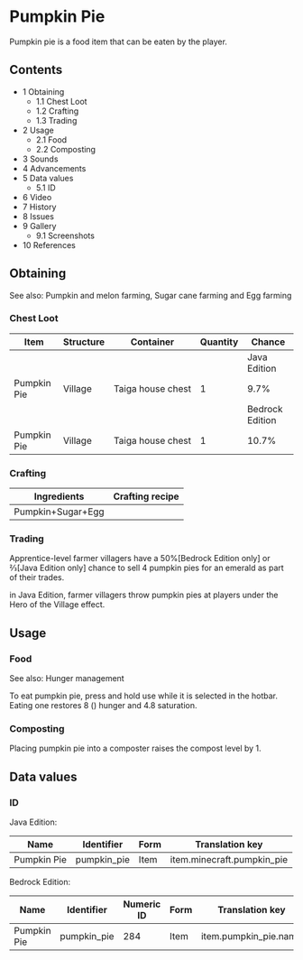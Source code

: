 # Pumpkin Pie
Pumpkin pie is a food item that can be eaten by the player.

## Contents
- 1 Obtaining
	- 1.1 Chest Loot
	- 1.2 Crafting
	- 1.3 Trading
- 2 Usage
	- 2.1 Food
	- 2.2 Composting
- 3 Sounds
- 4 Advancements
- 5 Data values
	- 5.1 ID
- 6 Video
- 7 History
- 8 Issues
- 9 Gallery
	- 9.1 Screenshots
- 10 References

## Obtaining
See also: Pumpkin and melon farming, Sugar cane farming and Egg farming

### Chest Loot
| Item        | Structure | Container         | Quantity | Chance          |
|-------------|-----------|-------------------|----------|-----------------|
|             |           |                   |          | Java Edition    |
| Pumpkin Pie | Village   | Taiga house chest | 1        | 9.7%            |
|             |           |                   |          | Bedrock Edition |
| Pumpkin Pie | Village   | Taiga house chest | 1        | 10.7%           |

### Crafting
| Ingredients       | Crafting recipe |
|-------------------|-----------------|
| Pumpkin+Sugar+Egg |                 |

### Trading
Apprentice-level farmer villagers have a 50%‌[Bedrock Edition  only] or 2⁄3‌[Java Edition  only] chance to sell 4 pumpkin pies for an emerald as part of their trades.

in Java Edition, farmer villagers throw pumpkin pies at players under the Hero of the Village effect.

## Usage
### Food
See also: Hunger management

To eat pumpkin pie, press and hold use while it is selected in the hotbar. Eating one restores 8 () hunger and 4.8 saturation.

### Composting
Placing pumpkin pie into a composter raises the compost level by 1.

## Data values
### ID
Java Edition:

| Name        | Identifier  | Form | Translation key            |
|-------------|-------------|------|----------------------------|
| Pumpkin Pie | pumpkin_pie | Item | item.minecraft.pumpkin_pie |

Bedrock Edition:

| Name        | Identifier  | Numeric ID | Form | Translation key       |
|-------------|-------------|------------|------|-----------------------|
| Pumpkin Pie | pumpkin_pie | 284        | Item | item.pumpkin_pie.name |

